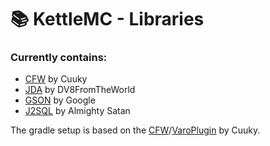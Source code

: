 # 📚 KettleMC - Libraries

### Currently contains:
 - [CFW](https://github.com/CuukyOfficial/CFW) by Cuuky
 - [JDA](https://github.com/DV8FromTheWorld/JDA) by DV8FromTheWorld
 - [GSON](https://github.com/google/gson) by Google
 - [J2SQL](https://github.com/Almighty-Satan/JO2SQL) by Almighty Satan

The gradle setup is based on the [CFW](https://github.com/CuukyOfficial/CFW)/[VaroPlugin](https://github.com/CuukyOfficial/VaroPlugin) by Cuuky.
